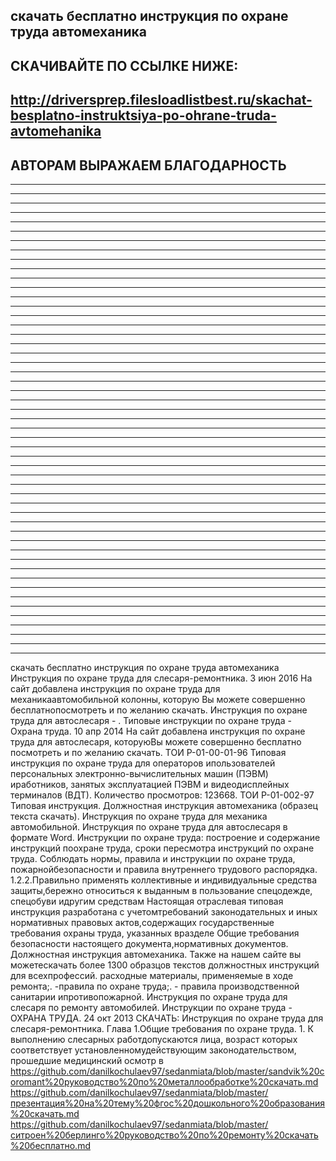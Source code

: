 скачать бесплатно инструкция по охране труда автомеханика
--------------------------------------------------
СКАЧИВАЙТЕ ПО ССЫЛКЕ НИЖЕ:
--------------------------------------------------
http://driversprep.filesloadlistbest.ru/skachat-besplatno-instruktsiya-po-ohrane-truda-avtomehanika
--------------------------------------------------
АВТОРАМ ВЫРАЖАЕМ БЛАГОДАРНОСТЬ
--------------------------------------------------
--------------------------------------------------
--------------------------------------------------
--------------------------------------------------
--------------------------------------------------
--------------------------------------------------
--------------------------------------------------
--------------------------------------------------
--------------------------------------------------
--------------------------------------------------
--------------------------------------------------
--------------------------------------------------
--------------------------------------------------
--------------------------------------------------
--------------------------------------------------
--------------------------------------------------
--------------------------------------------------
--------------------------------------------------
--------------------------------------------------
--------------------------------------------------
--------------------------------------------------
--------------------------------------------------
--------------------------------------------------
--------------------------------------------------
--------------------------------------------------
--------------------------------------------------
--------------------------------------------------
--------------------------------------------------
--------------------------------------------------
--------------------------------------------------
--------------------------------------------------
--------------------------------------------------
--------------------------------------------------
--------------------------------------------------
--------------------------------------------------
--------------------------------------------------
--------------------------------------------------
--------------------------------------------------
--------------------------------------------------
--------------------------------------------------
--------------------------------------------------
--------------------------------------------------
--------------------------------------------------
--------------------------------------------------
--------------------------------------------------
--------------------------------------------------
--------------------------------------------------
--------------------------------------------------
--------------------------------------------------
--------------------------------------------------
--------------------------------------------------
--------------------------------------------------
скачать бесплатно инструкция по охране труда автомеханика Инструкция по охране труда для слесаря-ремонтника. 3 июн 2016  На сайт добавлена инструкция по охране труда для механикаавтомобильной колонны, которую Вы можете совершенно бесплатнопосмотреть и по желанию скачать. Инструкция по охране труда для автослесаря - . Типовые инструкции по охране труда - Охрана труда. 10 апр 2014  На сайт добавлена инструкция по охране труда для автослесаря, которуюВы можете совершенно бесплатно посмотреть и по желанию скачать. ТОИ Р-01-00-01-96 Типовая инструкция по охране труда для операторов ипользователей персональных электронно-вычислительных машин (ПЭВМ) иработников, занятых эксплуатацией ПЭВМ и видеодисплейных терминалов (ВДТ). Количество просмотров: 123668. ТОИ Р-01-002-97 Типовая инструкция. Должностная инструкция автомеханика (образец текста скачать). Инструкция по охране труда для механика автомобильной. Инструкция по охране труда для автослесаря в формате Word. Инструкции по охране труда: построение и содержание инструкций поохране труда, сроки пересмотра инструкций по охране труда. Соблюдать нормы, правила и инструкции по охране труда, пожарнойбезопасности и правила внутреннего трудового распорядка. 1.2.2.Правильно применять коллективные и индивидуальные средства защиты,бережно относиться к выданным в пользование спецодежде, спецобуви идругим средствам
Настоящая отраслевая типовая инструкция разработана с учетомтребований законодательных и иных нормативных правовых актов,содержащих государственные требования охраны труда, указанных вразделе Общие требования безопасности настоящего документа,нормативных документов. Должностная инструкция автомеханика. Также на нашем сайте вы можетескачать более 1300 образцов текстов должностных инструкций для всехпрофессий.  расходные материалы, применяемые в ходе ремонта;. -правила по охране труда;. - правила производственной санитарии ипротивопожарной. Инструкция по охране труда для слесаря по ремонту автомобилей. Инструкции по охране труда - ОХРАНА ТРУДА. 24 окт 2013  СКАЧАТЬ: Инструкция по охране труда для слесаря-ремонтника. Глава 1.Общие требования по охране труда. 1. К выполнению слесарных работдопускаются лица, возраст которых соответствует установленномудействующим законодательством, прошедшие медицинский осмотр в
https://github.com/danilkochulaev97/sedanmiata/blob/master/sandvik%20coromant%20руководство%20по%20металлообработке%20скачать.md
https://github.com/danilkochulaev97/sedanmiata/blob/master/презентация%20на%20тему%20фгос%20дошкольного%20образования%20скачать.md
https://github.com/danilkochulaev97/sedanmiata/blob/master/ситроен%20берлинго%20руководство%20по%20ремонту%20скачать%20бесплатно.md